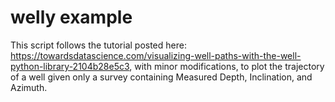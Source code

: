 # welly example
 
This script follows the tutorial posted here: https://towardsdatascience.com/visualizing-well-paths-with-the-well-python-library-2104b28e5c3, with minor modifications, to plot the trajectory of a well given only a survey containing Measured Depth, Inclination, and Azimuth.